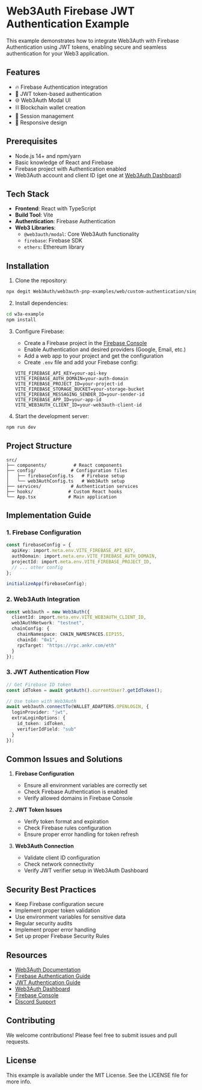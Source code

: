 # Web3Auth Firebase JWT Authentication Example

This example demonstrates how to integrate Web3Auth with Firebase Authentication using JWT tokens, enabling secure and seamless authentication for your Web3 application.

## Features

- 🔥 Firebase Authentication integration
- 🔐 JWT token-based authentication
- 🌐 Web3Auth Modal UI
- ⛓️ Blockchain wallet creation
- 🔄 Session management
- 📱 Responsive design

## Prerequisites

- Node.js 14+ and npm/yarn
- Basic knowledge of React and Firebase
- Firebase project with Authentication enabled
- Web3Auth account and client ID (get one at [Web3Auth Dashboard](https://dashboard.web3auth.io))

## Tech Stack

- **Frontend**: React with TypeScript
- **Build Tool**: Vite
- **Authentication**: Firebase Authentication
- **Web3 Libraries**: 
  - `@web3auth/modal`: Core Web3Auth functionality
  - `firebase`: Firebase SDK
  - `ethers`: Ethereum library

## Installation

1. Clone the repository:
```bash
npx degit Web3Auth/web3auth-pnp-examples/web/custom-authentication/single-connection/jwt-login/firebase-example w3a-example
```

2. Install dependencies:
```bash
cd w3a-example
npm install
```

3. Configure Firebase:
   - Create a Firebase project in the [Firebase Console](https://console.firebase.google.com)
   - Enable Authentication and desired providers (Google, Email, etc.)
   - Add a web app to your project and get the configuration
   - Create `.env` file and add your Firebase config:
   ```
   VITE_FIREBASE_API_KEY=your-api-key
   VITE_FIREBASE_AUTH_DOMAIN=your-auth-domain
   VITE_FIREBASE_PROJECT_ID=your-project-id
   VITE_FIREBASE_STORAGE_BUCKET=your-storage-bucket
   VITE_FIREBASE_MESSAGING_SENDER_ID=your-sender-id
   VITE_FIREBASE_APP_ID=your-app-id
   VITE_WEB3AUTH_CLIENT_ID=your-web3auth-client-id
   ```

4. Start the development server:
```bash
npm run dev
```

## Project Structure

```
src/
├── components/          # React components
├── config/             # Configuration files
│   ├── firebaseConfig.ts   # Firebase setup
│   └── web3AuthConfig.ts   # Web3Auth setup
├── services/           # Authentication services
├── hooks/             # Custom React hooks
└── App.tsx            # Main application
```

## Implementation Guide

### 1. Firebase Configuration
```typescript
const firebaseConfig = {
  apiKey: import.meta.env.VITE_FIREBASE_API_KEY,
  authDomain: import.meta.env.VITE_FIREBASE_AUTH_DOMAIN,
  projectId: import.meta.env.VITE_FIREBASE_PROJECT_ID,
  // ... other config
};

initializeApp(firebaseConfig);
```

### 2. Web3Auth Integration
```typescript
const web3auth = new Web3Auth({
  clientId: import.meta.env.VITE_WEB3AUTH_CLIENT_ID,
  web3AuthNetwork: "testnet",
  chainConfig: {
    chainNamespace: CHAIN_NAMESPACES.EIP155,
    chainId: "0x1",
    rpcTarget: "https://rpc.ankr.com/eth"
  }
});
```

### 3. JWT Authentication Flow
```typescript
// Get Firebase ID token
const idToken = await getAuth().currentUser?.getIdToken();

// Use token with Web3Auth
await web3auth.connectTo(WALLET_ADAPTERS.OPENLOGIN, {
  loginProvider: "jwt",
  extraLoginOptions: {
    id_token: idToken,
    verifierIdField: "sub"
  }
});
```

## Common Issues and Solutions

1. **Firebase Configuration**
   - Ensure all environment variables are correctly set
   - Check Firebase Authentication is enabled
   - Verify allowed domains in Firebase Console

2. **JWT Token Issues**
   - Verify token format and expiration
   - Check Firebase rules configuration
   - Ensure proper error handling for token refresh

3. **Web3Auth Connection**
   - Validate client ID configuration
   - Check network connectivity
   - Verify JWT verifier setup in Web3Auth Dashboard

## Security Best Practices

- Keep Firebase configuration secure
- Implement proper token validation
- Use environment variables for sensitive data
- Regular security audits
- Implement proper error handling
- Set up proper Firebase Security Rules

## Resources

- [Web3Auth Documentation](https://web3auth.io/docs)
- [Firebase Authentication Guide](https://firebase.google.com/docs/auth)
- [JWT Authentication Guide](https://web3auth.io/docs/custom-authentication/jwt)
- [Web3Auth Dashboard](https://dashboard.web3auth.io)
- [Firebase Console](https://console.firebase.google.com)
- [Discord Support](https://discord.gg/web3auth)

## Contributing

We welcome contributions! Please feel free to submit issues and pull requests.

## License

This example is available under the MIT License. See the LICENSE file for more info.
